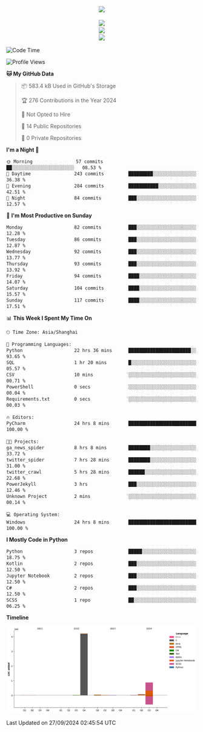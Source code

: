 <div align="center">
  <img src="https://readme-typing-svg.demolab.com?font=Zhi+Mang+Xing&size=40&pause=1000&color=000000&center=true&vCenter=true&lines=Baymax%E5%B0%8F%E6%8C%AF;Hello%20World"/><br/>
  <br/>
  <img src="https://skillicons.dev/icons?i=java,kotlin,python,c,cpp,html,css,javascript" /><br/>
  <img src="https://skillicons.dev/icons?i=spring,vue,pytorch,maven,gradle,mysql,sqlite,linux" /><br/>
  <img src="https://skillicons.dev/icons?i=idea,pycharm,webstorm,androidstudio,vscode,git,vim,md" /><br/>
</div>

<!--START_SECTION:waka-->
![Code Time](http://img.shields.io/badge/Code%20Time-291%20hrs%2020%20mins-blue)

![Profile Views](http://img.shields.io/badge/Profile%20Views-0-blue)

**🐱 My GitHub Data** 

> 📦 583.4 kB Used in GitHub's Storage 
 > 
> 🏆 276 Contributions in the Year 2024
 > 
> 🚫 Not Opted to Hire
 > 
> 📜 14 Public Repositories 
 > 
> 🔑 0 Private Repositories 
 > 
**I'm a Night 🦉** 

```text
🌞 Morning                57 commits          ██░░░░░░░░░░░░░░░░░░░░░░░   08.53 % 
🌆 Daytime                243 commits         █████████░░░░░░░░░░░░░░░░   36.38 % 
🌃 Evening                284 commits         ███████████░░░░░░░░░░░░░░   42.51 % 
🌙 Night                  84 commits          ███░░░░░░░░░░░░░░░░░░░░░░   12.57 % 
```
📅 **I'm Most Productive on Sunday** 

```text
Monday                   82 commits          ███░░░░░░░░░░░░░░░░░░░░░░   12.28 % 
Tuesday                  86 commits          ███░░░░░░░░░░░░░░░░░░░░░░   12.87 % 
Wednesday                92 commits          ███░░░░░░░░░░░░░░░░░░░░░░   13.77 % 
Thursday                 93 commits          ███░░░░░░░░░░░░░░░░░░░░░░   13.92 % 
Friday                   94 commits          ████░░░░░░░░░░░░░░░░░░░░░   14.07 % 
Saturday                 104 commits         ████░░░░░░░░░░░░░░░░░░░░░   15.57 % 
Sunday                   117 commits         ████░░░░░░░░░░░░░░░░░░░░░   17.51 % 
```


📊 **This Week I Spent My Time On** 

```text
🕑︎ Time Zone: Asia/Shanghai

💬 Programming Languages: 
Python                   22 hrs 36 mins      ███████████████████████░░   93.65 % 
SQL                      1 hr 20 mins        █░░░░░░░░░░░░░░░░░░░░░░░░   05.57 % 
CSV                      10 mins             ░░░░░░░░░░░░░░░░░░░░░░░░░   00.71 % 
PowerShell               0 secs              ░░░░░░░░░░░░░░░░░░░░░░░░░   00.04 % 
Requirements.txt         0 secs              ░░░░░░░░░░░░░░░░░░░░░░░░░   00.03 % 

🔥 Editors: 
PyCharm                  24 hrs 8 mins       █████████████████████████   100.00 % 

🐱‍💻 Projects: 
ga_news_spider           8 hrs 8 mins        ████████░░░░░░░░░░░░░░░░░   33.72 % 
twitter_spider           7 hrs 28 mins       ████████░░░░░░░░░░░░░░░░░   31.00 % 
twitter_crawl            5 hrs 28 mins       ██████░░░░░░░░░░░░░░░░░░░   22.68 % 
PowerJekyll              3 hrs               ███░░░░░░░░░░░░░░░░░░░░░░   12.46 % 
Unknown Project          2 mins              ░░░░░░░░░░░░░░░░░░░░░░░░░   00.14 % 

💻 Operating System: 
Windows                  24 hrs 8 mins       █████████████████████████   100.00 % 
```

**I Mostly Code in Python** 

```text
Python                   3 repos             █████░░░░░░░░░░░░░░░░░░░░   18.75 % 
Kotlin                   2 repos             ███░░░░░░░░░░░░░░░░░░░░░░   12.50 % 
Jupyter Notebook         2 repos             ███░░░░░░░░░░░░░░░░░░░░░░   12.50 % 
C#                       2 repos             ███░░░░░░░░░░░░░░░░░░░░░░   12.50 % 
SCSS                     1 repo              ██░░░░░░░░░░░░░░░░░░░░░░░   06.25 % 
```



**Timeline**

![Lines of Code chart](https://raw.githubusercontent.com/Baymax104/Baymax104/main/assets/bar_graph.png)


 Last Updated on 27/09/2024 02:45:54 UTC
<!--END_SECTION:waka-->






